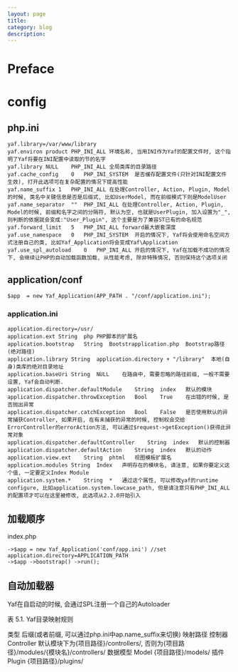 ```yaml
---
layout: page
title:	
category: blog
description: 
---
```

# Preface
# config
## php.ini
	yaf.library=/var/www/library
	yaf.environ	product	PHP_INI_ALL	环境名称, 当用INI作为Yaf的配置文件时, 这个指明了Yaf将要在INI配置中读取的节的名字
	yaf.library	NULL	PHP_INI_ALL	全局类库的目录路径
	yaf.cache_config	0	PHP_INI_SYSTEM	是否缓存配置文件(只针对INI配置文件生效), 打开此选项可在复杂配置的情况下提高性能
	yaf.name_suffix	1	PHP_INI_ALL	在处理Controller, Action, Plugin, Model的时候, 类名中关键信息是否是后缀式, 比如UserModel, 而在前缀模式下则是ModelUser
	yaf.name_separator	""	PHP_INI_ALL	在处理Controller, Action, Plugin, Model的时候, 前缀和名字之间的分隔符, 默认为空, 也就是UserPlugin, 加入设置为"_", 则判断的依据就会变成:"User_Plugin", 这个主要是为了兼容ST已有的命名规范
	yaf.forward_limit	5	PHP_INI_ALL	forward最大嵌套深度
	yaf.use_namespace	0	PHP_INI_SYSTEM	开启的情况下, Yaf将会使用命名空间方式注册自己的类, 比如Yaf_Application将会变成Yaf\Application
	yaf.use_spl_autoload	0	PHP_INI_ALL	开启的情况下, Yaf在加载不成功的情况下, 会继续让PHP的自动加载函数加载, 从性能考虑, 除非特殊情况, 否则保持这个选项关闭

## application/conf
	$app  = new Yaf_Application(APP_PATH . "/conf/application.ini");

### application.ini

	application.directory=/usr/
	application.ext	String	php	PHP脚本的扩展名
	application.bootstrap	String	Bootstrapplication.php	Bootstrap路径(绝对路径)
	application.library	String	application.directory + "/library"	本地(自身)类库的绝对目录地址
	application.baseUri	String	NULL	在路由中, 需要忽略的路径前缀, 一般不需要设置, Yaf会自动判断.
	application.dispatcher.defaultModule	String	index	默认的模块
	application.dispatcher.throwException	Bool	True	在出错的时候, 是否抛出异常
	application.dispatcher.catchException	Bool	False	是否使用默认的异常捕获Controller, 如果开启, 在有未捕获的异常的时候, 控制权会交给ErrorController的errorAction方法, 可以通过$request->getException()获得此异常对象
	application.dispatcher.defaultController	String	index	默认的控制器
	application.dispatcher.defaultAction	String	index	默认的动作
	application.view.ext	String	phtml	视图模板扩展名
	application.modules	String	Index	声明存在的模块名, 请注意, 如果你要定义这个值, 一定要定义Index Module
	application.system.*	String	*	通过这个属性, 可以修改yaf的runtime configure, 比如application.system.lowcase_path, 但是请注意只有PHP_INI_ALL的配置项才可以在这里被修改, 此选项从2.2.0开始引入


## 加载顺序
index.php 

	->$app = new Yaf_Application('conf/app.ini') //set application.directory=APPLICATION_PATH
	->$app ->bootstrap() ->run();

## 自动加载器
Yaf在自启动的时候, 会通过SPL注册一个自己的Autoloader

表 5.1. Yaf目录映射规则

类型	后缀(或者前缀, 可以通过php.ini中ap.name_suffix来切换)	映射路径
控制器	Controller	默认模块下为{项目路径}/controllers/, 否则为{项目路径}/modules/{模块名}/controllers/
数据模型	Model	{项目路径}/models/
插件	Plugin	{项目路径}/plugins/

